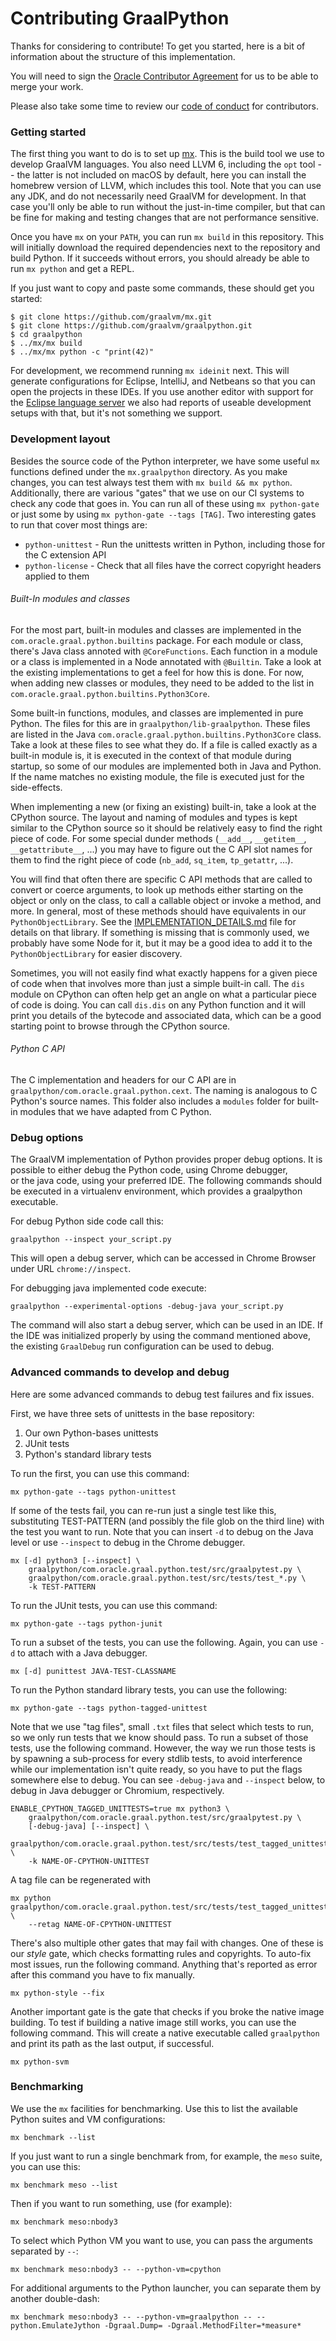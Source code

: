 # Contributing GraalPython

Thanks for considering to contribute! To get you started, here is a bit of
information about the structure of this implementation.

You will need to sign the [Oracle Contributor Agreement](http://www.graalvm.org/community/contributors/) for us to be able to
merge your work.

Please also take some time to review our [code of conduct](http://www.graalvm.org/community/conduct/) for contributors.

### Getting started

The first thing you want to do is to set up
[mx](https://github.com/graalvm/mx.git). This is the build tool we use to
develop GraalVM languages. You also need LLVM 6, including the `opt` tool -- the
latter is not included on macOS by default, here you can install the homebrew
version of LLVM, which includes this tool. Note that you can use any JDK, and do
not necessarily need GraalVM for development. In that case you'll only be able
to run without the just-in-time compiler, but that can be fine for making and
testing changes that are not performance sensitive.

Once you have `mx` on your `PATH`, you can run `mx build` in this
repository. This will initially download the required dependencies next to the
repository and build Python. If it succeeds without errors, you should already
be able to run `mx python` and get a REPL.

If you just want to copy and paste some commands, these should get you started:

    $ git clone https://github.com/graalvm/mx.git
    $ git clone https://github.com/graalvm/graalpython.git
    $ cd graalpython
    $ ../mx/mx build
    $ ../mx/mx python -c "print(42)"

For development, we recommend running `mx ideinit` next. This will generate
configurations for Eclipse, IntelliJ, and Netbeans so that you can open the
projects in these IDEs. If you use another editor with support for the [Eclipse
language server](https://github.com/eclipse/eclipse.jdt.ls) we also had reports
of useable development setups with that, but it's not something we support.

### Development layout

Besides the source code of the Python interpreter, we have some useful `mx`
functions defined under the `mx.graalpython` directory. As you make changes, you
can test always test them with `mx build && mx python`. Additionally, there are
various "gates" that we use on our CI systems to check any code that goes
in. You can run all of these using `mx python-gate` or just some by using `mx
python-gate --tags [TAG]`. Two interesting gates to run that cover most things
are:

- `python-unittest` - Run the unittests written in Python, including those for the C extension API
- `python-license` - Check that all files have the correct copyright headers applied to them

###### Built-In modules and classes

For the most part, built-in modules and classes are implemented in the
`com.oracle.graal.python.builtins` package. For each module or class, there's
Java class annoted with `@CoreFunctions`. Each function in a module or a class
is implemented in a Node annotated with `@Builtin`. Take a look at the existing
implementations to get a feel for how this is done. For now, when adding new
classes or modules, they need to be added to the list in
`com.oracle.graal.python.builtins.Python3Core`.

Some built-in functions, modules, and classes are implemented in pure Python. The
files for this are in `graalpython/lib-graalpython`. These files are listed in
the Java `com.oracle.graal.python.builtins.Python3Core` class. Take a look at
these files to see what they do. If a file is called exactly as a built-in
module is, it is executed in the context of that module during startup, so some
of our modules are implemented both in Java and Python. If the name matches no
existing module, the file is executed just for the side-effects.

When implementing a new (or fixing an existing) built-in, take a look at the
CPython source. The layout and naming of modules and types is kept similar to
the CPython source so it should be relatively easy to find the right piece of
code. For some special dunder methods (`__add__`, `__getitem__`,
`__getattribute__`, ...) you may have to figure out the C API slot names for
them to find the right piece of code (`nb_add`, `sq_item`, `tp_getattr`, ...).

You will find that often there are specific C API methods that are called to
convert or coerce arguments, to look up methods either starting on the object or
only on the class, to call a callable object or invoke a method, and more. In
general, most of these methods should have equivalents in our
`PythonObjectLibrary`. See the
[IMPLEMENTATION_DETAILS.md](./IMPLEMENTATION_DETAILS.md) file for details on
that library. If something is missing that is commonly used, we probably have
some Node for it, but it may be a good idea to add it to the
`PythonObjectLibrary` for easier discovery.

Sometimes, you will not easily find what exactly happens for a given piece of
code when that involves more than just a simple built-in call. The `dis` module
on CPython can often help get an angle on what a particular piece of code is
doing. You can call `dis.dis` on any Python function and it will print you
details of the bytecode and associated data, which can be a good starting point
to browse through the CPython source.

###### Python C API

The C implementation and headers for our C API are in
`graalpython/com.oracle.graal.python.cext`. The naming is analogous to C
Python's source names. This folder also includes a `modules` folder for built-in
modules that we have adapted from C Python.

### Debug options

The GraalVM implementation of Python provides proper debug options. It is possible to either debug the Python code, using Chrome debugger,   
or the java code, using your preferred IDE.
The following commands should be executed in a virtualenv environment, which provides a graalpython executable.

For debug Python side code call this:

```
graalpython --inspect your_script.py
```

This will open a debug server, which can be accessed in Chrome Browser under URL `chrome://inspect`.

For debugging java implemented code execute:

```
graalpython --experimental-options -debug-java your_script.py
```

The command will also start a debug server, which can be used in an IDE. If the IDE was initialized properly
by using the command mentioned above, the existing `GraalDebug` run configuration can be used to debug.

### Advanced commands to develop and debug

Here are some advanced commands to debug test failures and fix issues.

First, we have three sets of unittests in the base repository:
1. Our own Python-bases unittests
2. JUnit tests
3. Python's standard library tests

To run the first, you can use this command:

    mx python-gate --tags python-unittest

If some of the tests fail, you can re-run just a single test like this,
substituting TEST-PATTERN (and possibly the file glob on the third line) with
the test you want to run. Note that you can insert `-d` to debug on the Java
level or use `--inspect` to debug in the Chrome debugger.

    mx [-d] python3 [--inspect] \
        graalpython/com.oracle.graal.python.test/src/graalpytest.py \
        graalpython/com.oracle.graal.python.test/src/tests/test_*.py \
        -k TEST-PATTERN

To run the JUnit tests, you can use this command:

    mx python-gate --tags python-junit

To run a subset of the tests, you can use the following. Again, you can use `-d`
to attach with a Java debugger.

    mx [-d] punittest JAVA-TEST-CLASSNAME

To run the Python standard library tests, you can use the following:

    mx python-gate --tags python-tagged-unittest

Note that we use "tag files", small `.txt` files that select which tests to run,
so we only run tests that we know should pass. To run a subset of those tests,
use the following command. However, the way we run those tests is by spawning a
sub-process for every stdlib tests, to avoid interference while our
implementation isn't quite ready, so you have to put the flags somewhere else to
debug. You can see `-debug-java` and `--inspect` below, to debug in Java
debugger or Chromium, respectively.

    ENABLE_CPYTHON_TAGGED_UNITTESTS=true mx python3 \
        graalpython/com.oracle.graal.python.test/src/graalpytest.py \
        [-debug-java] [--inspect] \
        graalpython/com.oracle.graal.python.test/src/tests/test_tagged_unittests.py \
        -k NAME-OF-CPYTHON-UNITTEST

A tag file can be regenerated with

    mx python graalpython/com.oracle.graal.python.test/src/tests/test_tagged_unittests.py \
        --retag NAME-OF-CPYTHON-UNITTEST

There's also multiple other gates that may fail with changes. One of these is
our *style* gate, which checks formatting rules and copyrights. To auto-fix most
issues, run the following command. Anything that's reported as error after this
command you have to fix manually.

    mx python-style --fix

Another important gate is the gate that checks if you broke the native image
building. To test if building a native image still works, you can use the
following command. This will create a native executable called `graalpython` and
print its path as the last output, if successful.

    mx python-svm

### Benchmarking

We use the `mx` facilities for benchmarking. Use this to list the available
Python suites and VM configurations:

    mx benchmark --list

If you just want to run a single benchmark from, for example, the `meso` suite,
you can use this:

    mx benchmark meso --list

Then if you want to run something, use (for example):

    mx benchmark meso:nbody3

To select which Python VM you want to use, you can pass the arguments separated
by `--`:

    mx benchmark meso:nbody3 -- --python-vm=cpython

For additional arguments to the Python launcher, you can separate them by
another double-dash:

    mx benchmark meso:nbody3 -- --python-vm=graalpython -- --python.EmulateJython -Dgraal.Dump= -Dgraal.MethodFilter=*measure*

